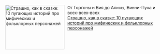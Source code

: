 <!--2025-03-24 15:31:33-->
<div class="yb">
  <div class="rss smaller1 kino_teatr"><a href="https://www.kino-teatr.ru/blog/y2025/3-24/1932/" title="Страшно, как в сказке: 10 пугающих историй про мифических и фольклорных персонажей"><img src="https://www.kino-teatr.ru/blog/2/3/1932/poster.jpg" width="196" height="147" align="left" hspace="5" style="margin: 0px 10px 0px 5px" alt="Страшно, как в сказке: 10 пугающих историй про мифических и фольклорных персонажей"/></a>От Горгоны и Вия до Алисы, Винни-Пуха и всех-всех-всех <br><a class="light" href="https://www.kino-teatr.ru/blog/y2025/3-24/1932/">Страшно, как в сказке: 10 пугающих историй про мифических и фольклорных персонажей</a></div>
</div>
